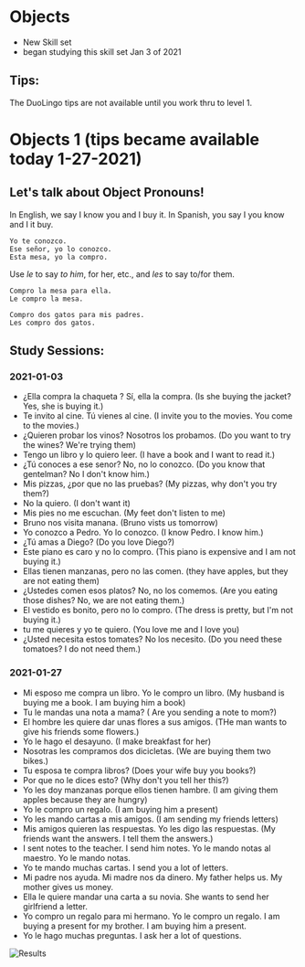 # Objects
* New Skill set
* began studying this skill set Jan 3 of 2021

## Tips: 
The DuoLingo tips are not available until you work thru to level 1. 

# Objects 1 (tips became available today 1-27-2021)

## Let's talk about Object Pronouns!
In English, we say I know you and I buy it. 
In Spanish, you say I you know and I it buy.

    Yo te conozco. 
    Ese señor, yo lo conozco.
    Esta mesa, yo la compro.

Use _le_ to say _to him_, for her, etc., 
and _les_  to say to/for them.

    Compro la mesa para ella.
    Le compro la mesa.
    
    Compro dos gatos para mis padres.
    Les compro dos gatos.

## Study Sessions: 

### 2021-01-03
*  ¿Ella compra la chaqueta ? Sí, ella la compra. (Is she buying the jacket? Yes, she is buying it.) 
* Te invito al cine. Tú vienes al cine. (I invite you to the movies. You come to the movies.)
* ¿Quieren probar los vinos? Nosotros los probamos. (Do you want to try the wines? We're trying them)
* Tengo un libro y lo quiero leer. (I have a book and I want to read it.)
* ¿Tú conoces a ese senor? No, no lo conozco. (Do you know that gentelman?  No I don't know him.)
* Mis pizzas, ¿por que no las pruebas? (My pizzas, why don't you try them?) 
* No la quiero. (I don't want it)
* Mis pies no me escuchan. (My feet don't listen to me)
* Bruno nos visita manana. (Bruno vists us tomorrow)  
* Yo conozco a Pedro.  Yo lo conozco. (I know Pedro. I know him.)
* ¿Tú amas a Diego? (Do you love Diego?) 
* Este piano es caro y no lo compro. (This piano is expensive and I am not buying it.)
* Ellas tienen manzanas, pero no las comen. (they have apples, but they are not eating them)
* ¿Ustedes comen esos platos? No, no los comemos. (Are you eating those dishes? No, we are not eating them.)
* El vestido es bonito, pero no lo compro. (The dress is pretty, but I'm not buying it.)
* tu me quieres y yo te quiero. (You love me and I love you)
* ¿Usted necesita estos tomates? No los necesito. (Do you need these tomatoes? I do not need them.)

### 2021-01-27
* Mi esposo me compra un libro.  Yo le compro un libro.  (My husband is buying me a book.  I am buying him a book)
* Tu le mandas una nota a mama? ( Are you sending a note to mom?)
* El hombre les quiere dar unas flores a sus amigos. (THe man wants to give his friends some flowers.) 
* Yo le hago el desayuno. (I make breakfast for her)
* Nosotras les compramos dos dicicletas. (We are buying them two bikes.)
* Tu esposa te compra libros? (Does your wife buy you books?)
* Por que no le dices esto? (Why don't you tell her this?) 
* Yo les doy manzanas porque ellos tienen hambre. (I am giving them apples because they are hungry)
* Yo le compro un regalo. (I am buying him a present)
* Yo les mando cartas a mis amigos. (I am sending my friends letters)
* Mis amigos quieren las respuestas. Yo les digo las respuestas. 
(My friends want the answers.  I tell them the answers.)
* I sent notes to the teacher.  I send him notes. 
Yo le mando notas al maestro. Yo le mando notas. 
* Yo te mando muchas cartas. I send you a lot of letters. 
* Mi padre nos ayuda. Mi madre nos da dinero. My father helps us. My mother gives us money. 
* Ella le quiere mandar una carta a su novia. She wants to send her girlfriend a letter. 
* Yo compro un regalo para mi hermano. Yo le compro un regalo. I am buying a present for my brother. I am buying him a present. 
* Yo le hago muchas preguntas. I ask her a lot of questions. 


![Results](https://github.com/EO4wellness/T-I-L/blob/main/polyglot/espa%C3%B1ol/Castle-3/Images/2021-01-27-objects-castle3-spanish-study-session.png)
